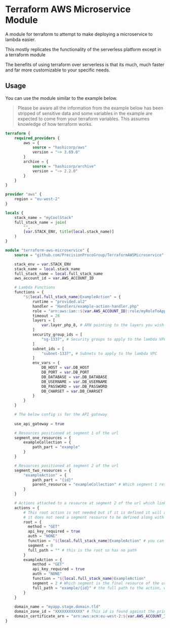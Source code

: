 # Terraform AWS Microservice Module

A module for terraform to attempt to make deploying a microservice to lambda easier.

This mostly replicates the functionality of the serverless platform except in a terraform module

The benefits of using terraform over serverless is that its much, much faster and far more customizable to your specific needs.

## Usage

You can use the module similar to the example below.

> Please be aware all the information from the example below has
been stripped of sensitive data and some variables in the example are expected to come from your terraform variables. 
This assumes knowledge of how terraform works.

```terraform
terraform {
    required_providers {
        aws = {
            source = "hashicorp/aws"
            version = "~> 3.69.0"
        }
        archive = {
            source = "hashicorp/archive"
            version = "~> 2.2.0"
        }
    }
}

provider "aws" {
    region = "eu-west-2"
}

locals {
    stack_name = "myCoolStack"
    full_stack_name = join(
        "",
        [var.STACK_ENV, title(local.stack_name)]
    )
}

module "terraform-aws-microservice" {
    source = "github.com/PrecisionProcoGroup/TerraformAWSMicroservice"

    stack_env = var.STACK_ENV
    stack_name = local.stack_name
    full_stack_name = local.full_stack_name
    aws_account_id = var.AWS_ACCOUNT_ID

    # Lambda Functions
    functions = {
        "${local.full_stack_name}ExampleAction" = {
            runtime = "provided.al2"
            handler = "Handlers/example-action-handler.php"
            role = "arn:aws:iam::${var.AWS_ACCOUNT_ID}:role/myRoleToApplyToLambdas"
            timeout = 28
            layers = [
                var.layer_php_8, # ARN pointing to the layers you wish to use, for example bref for php
            ]
            security_group_ids = [
                "sg-1337", # Security groups to apply to the lambda VPC
            ]
            subnet_ids = [
                "subnet-1337", # Subnets to apply to the lambda VPC
            ]
            env_vars = {
                DB_HOST = var.DB_HOST
                DB_PORT = var.DB_PORT
                DB_DATABASE = var.DB_DATABASE
                DB_USERNAME = var.DB_USERNAME
                DB_PASSWORD = var.DB_PASSWORD
                DB_CHARSET = var.DB_CHARSET
            }
        }
    }

    # The below config is for the API gateway
  
    use_api_gateway = true

    # Resources positioned at segment 1 of the url
    segment_one_resources = {
        exampleCollection = {
            path_part = "example"
        }
    }

    # Resources positioned at segment 2 of the url
    segment_two_resources = {
        "exampleAction" = {
            path_part = "{id}"
            parent_resource = "exampleCollection" # Which segment 1 resource this belongs to  
        }
    }

    # Actions attached to a resource at segment 2 of the url which link to a lambda function
    actions = {
        # This root action is not needed but if it is defined it will automatically attach to the root
        # it does not need a segment resource to be defined along with it
        root = {
          method = "GET"
          api_key_required = true
          auth = "NONE"
          function = "${local.full_stack_name}ExampleAction" # you can map more than 1 action to the same function
          segment = 0
          full_path = "" # this is the root so has no path
        }
        exampleAction = {
            method = "GET"
            api_key_required = true
            auth = "NONE"
            function = "${local.full_stack_name}ExampleAction"
            segment = 2 # Which segment is the final resource of the url of the action  
            full_path = "example/{id}" # the full path to the action, without a leading forward slash
        }
    }
  
    domain_name = "myapp.stage.domain.tld"
    domain_zone_id = "XXXXXXXXXXXX" # This id is found against the primary domain zone (e.g. domain.tld) once added to your account in aws
    domain_certificate_arn = "arn:aws:acm:eu-west-2:${var.AWS_ACCOUNT_ID}:certificate/xxxxxxxx-xxxx-xxxx-xxxx-xxxxxxxxxxxx" # This is the certificate ARN which you will need to request for the domain you plan to use via aws UI first 
}
```

